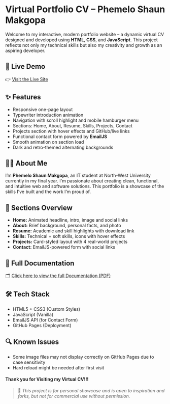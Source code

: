 # Virtual Portfolio CV – Phemelo Shaun Makgopa

Welcome to my interactive, modern portfolio website – a dynamic virtual CV designed and developed using **HTML**, **CSS**, and **JavaScript**. This project reflects not only my technical skills but also my creativity and growth as an aspiring developer.

## 🔗 Live Demo

👉 [Visit the Live Site](https://phemelomakgopa.github.io/MyVirtualCV)  

## ✨ Features

- Responsive one-page layout
- Typewriter introduction animation
- Navigation with scroll highlight and mobile hamburger menu
- Sections: Home, About, Resume, Skills, Projects, Contact
- Projects section with hover effects and GitHub/live links
- Functional contact form powered by **EmailJS**
- Smooth animation on section load
- Dark and retro-themed alternating backgrounds

## 👨‍🎓 About Me

I’m **Phemelo Shaun Makgopa**, an IT student at North-West University currently in my final year. I'm passionate about creating clean, functional, and intuitive web and software solutions. This portfolio is a showcase of the skills I’ve built and the work I’m proud of.

## 📂 Sections Overview

- **Home:** Animated headline, intro, image and social links
- **About:** Brief background, personal facts, and photo
- **Resume:** Academic and skill highlights with download link
- **Skills:** Technical + soft skills, icons with hover effects
- **Projects:** Card-styled layout with 4 real-world projects
- **Contact:** EmailJS-powered form with social links

## 📄 Full Documentation

🗂️ [Click here to view the full Documentation (PDF)](https://docs.google.com/document/d/1vq2DUNS0wGBQCHmzpPSFcHaTjZIs91VG-T67DLaqx5E/edit?usp=sharing)  


## 🛠 Tech Stack

- HTML5 + CSS3 (Custom Styles)
- JavaScript (Vanilla)
- EmailJS API (for Contact Form)
- GitHub Pages (Deployment)

## 🔍 Known Issues

- Some image files may not display correctly on GitHub Pages due to case sensitivity
- Hard reload might be needed after first visit

#### Thank you for Visiting my Virtual CV!!!

> 🔧 *This project is for personal showcase and is open to inspiration and forks, but not for commercial use without permission.*
